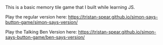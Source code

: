 This is a basic memory tile game that I built while learning JS.

Play the regular version here: https://tristan-spear.github.io/simon-says-button-game/simon-says-version/

Play the Talking Ben Version here: https://tristan-spear.github.io/simon-says-button-game/ben-says-version/
